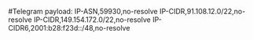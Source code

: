 #Telegram
payload:
IP-ASN,59930,no-resolve
IP-CIDR,91.108.12.0/22,no-resolve
IP-CIDR,149.154.172.0/22,no-resolve
IP-CIDR6,2001:b28:f23d::/48,no-resolve
